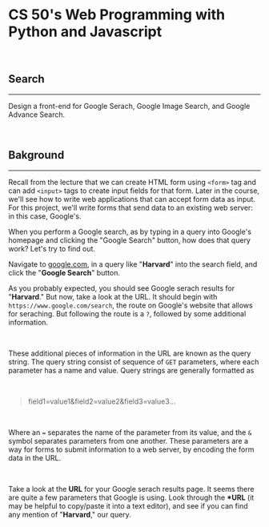 # CS 50's Web Programming with Python and Javascript

&nbsp;

## Search

---

Design a front-end for Google Serach, Google Image Search, and Google Advance Search.

&nbsp;

## Bakground

---

Recall from the lecture that we can create HTML form using `<form>` tag and can add `<input>` tags to create input fields for that form. Later in the course, we'll see how to write web applications that can accept form data as input. For this project, we'll write forms that send data to an existing web server: in this case, Google's.

When you perform a Google search, as by typing in a query into Google's homepage and clicking the "Google Search" button, how does that query work? Let's try to find out.

Navigate to [google.com](https://google.com), in a query like "**Harvard**" into the search field, and click the "**Google Search**" button.

As you probably expected, you should see Google serach results for "**Harvard**." But now, take a look at the URL. It should begin with `https://www.google.com/search`, the route on Google's website that allows for seraching. But following the route is a `?`, followed by some additional information.

&nbsp;

These additional pieces of information in the URL are known as the query string. The query string consist of sequence of `GET` parameters, where each parameter has a name and value. Query strings are generally formatted as

&nbsp;

> field1=value1&field2=value2&field3=value3...

&nbsp;

Where an `=` separates the name of the parameter from its value, and the `&` symbol separates parameters from one another. These parameters are a way for forms to submit information to a web server, by encoding the form data in the URL.

&nbsp;

Take a look at the **URL** for your Google serach results page. It seems there are quite a few parameters that Google is using. Look through the **\*URL** (it may be helpful to copy/paste it into a text editor), and see if you can find any mention of "**Harvard**," our query.
